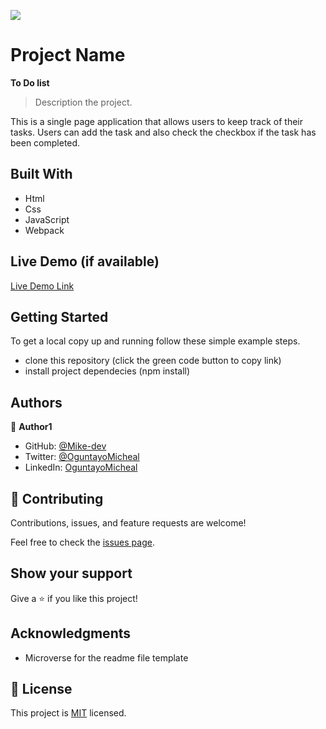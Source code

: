 ![](https://img.shields.io/badge/Microverse-blueviolet)

# Project Name
**To Do list**

> Description the project.

This is a single page application that allows users to keep track of their tasks. Users can add the task and also check the checkbox if the task has been completed.


## Built With

- Html
- Css
- JavaScript 
- Webpack

## Live Demo (if available)

[Live Demo Link](https://livedemo.com)


## Getting Started


To get a local copy up and running follow these simple example steps.

- clone this repository (click the green code button to copy link)
- install project dependecies (npm install)

## Authors

👤 **Author1**

- GitHub: [@Mike-dev](https://github.com/githubhandle)
- Twitter: [@OguntayoMicheal](https://twitter.com/twitterhandle)
- LinkedIn: [OguntayoMicheal](https://linkedin.com/in/linkedinhandle)


## 🤝 Contributing

Contributions, issues, and feature requests are welcome!

Feel free to check the [issues page](../../issues/).

## Show your support

Give a ⭐️ if you like this project!

## Acknowledgments

- Microverse for the readme file template

## 📝 License

This project is [MIT](./MIT.md) licensed.
